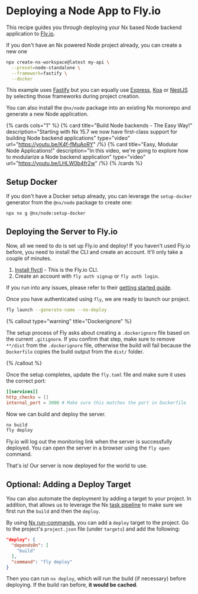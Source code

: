 # Deploying a Node App to Fly.io

This recipe guides you through deploying your Nx based Node backend application to [Fly.io](https://fly.io/).

If you don't have an Nx powered Node project already, you can create a new one

```bash
npx create-nx-workspace@latest my-api \
  --preset=node-standalone \
  --framework=fastify \
  --docker
```

This example uses [Fastify](https://www.fastify.dev/) but you can equally use [Express](https://expressjs.com/), [Koa](https://koajs.com/) or [NestJS](https://nestjs.com/) by selecting those frameworks during project creation.

You can also install the `@nx/node` package into an existing Nx monorepo and generate a new Node application.

{% cards cols="1" %}
{% card title="Build Node backends - The Easy Way!" description="Starting with Nx 15.7 we now have first-class support for building Node backend applications" type="video" url="https://youtu.be/K4f-fMuAoRY" /%}
{% card title="Easy, Modular Node Applications!" description="In this video, we're going to explore how to modularize a Node backend application" type="video" url="https://youtu.be/LHLW0b4fr2w" /%}
{% /cards %}

## Setup Docker

If you don't have a Docker setup already, you can leverage the `setup-docker` generator from the `@nx/node` package to create one:

```shell
npx nx g @nx/node:setup-docker
```

## Deploying the Server to Fly.io

Now, all we need to do is set up Fly.io and deploy! If you haven't used Fly.io before, you need to install the CLI and create an account. It'll only take a couple of minutes.

1. [Install flyctl](https://fly.io/docs/hands-on/install-flyctl/) - This is the Fly.io CLI.
2. Create an account with `fly auth signup` or `fly auth login`.

If you run into any issues, please refer to their [getting started guide](https://fly.io/docs/speedrun/).

Once you have authenticated using `fly`, we are ready to launch our project.

```bash
fly launch --generate-name --no-deploy
```

{% callout type="warning" title="Dockerignore" %}

The setup process of Fly asks about creating a `.dockerignore` file based on the current `.gitignore`. If you confirm that step, make sure to remove `**/dist` from the `.dockerignore` file, otherwise the build will fail because the `Dockerfile` copies the build output from the `dist/` folder.

{% /callout %}

Once the setup completes, update the `fly.toml` file and make sure it uses the correct port:

```toml {% fileName="fly.toml" %}
[[services]]
http_checks = []
internal_port = 3000 # Make sure this matches the port in Dockerfile
```

Now we can build and deploy the server.

```bash
nx build
fly deploy
```

Fly.io will log out the monitoring link when the server is successfully deployed. You can open the server in a browser using the `fly open` command.

That's is! Our server is now deployed for the world to use.

## Optional: Adding a Deploy Target

You can also automate the deployment by adding a target to your project. In addition, that allows us to leverage the Nx [task pipeline](/concepts/task-pipeline-configuration) to make sure we first run the `build` and then the `deploy`.

By using [Nx run-commands](/recipes/running-tasks/run-commands-executor), you can add a `deploy` target to the project. Go to the project's `project.json` file (under `targets`) and add the following:

```json {% fileName="project.json" %}
"deploy": {
  "dependsOn": [
    "build"
  ],
  "command": "fly deploy"
}
```

Then you can run `nx deploy`, which will run the build (if necessary) before deploying. If the build ran before, **it would be cached**.
